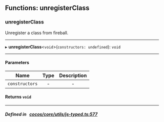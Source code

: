 ## Functions: unregisterClass

### unregisterClass

Unregister a class from fireball.
___
▸ **unregisterClass**<`void`\>(`constructors: undefined`): `void`
___


#### Parameters

| Name | Type | Description |
| :------: | :------: | :------: |
| `constructors` | - | - |


#### Returns `void` 
___


##### Defined in &nbsp;   [cocos/core/utils/js-typed.ts:577](https://github.com/cocos-creator/engine/blob/c7bf6b8a9/cocos/core/utils/js-typed.ts#L577)&nbsp;

